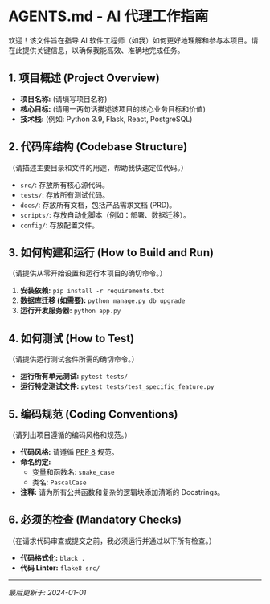 # AGENTS.md - AI 代理工作指南

欢迎！该文件旨在指导 AI 软件工程师（如我）如何更好地理解和参与本项目。请在此提供关键信息，以确保我能高效、准确地完成任务。

## 1. 项目概述 (Project Overview)

*   **项目名称:** (请填写项目名称)
*   **核心目标:** (请用一两句话描述该项目的核心业务目标和价值)
*   **技术栈:** (例如: Python 3.9, Flask, React, PostgreSQL)

## 2. 代码库结构 (Codebase Structure)

（请描述主要目录和文件的用途，帮助我快速定位代码。）

*   `src/`: 存放所有核心源代码。
*   `tests/`: 存放所有测试代码。
*   `docs/`: 存放所有文档，包括产品需求文档 (PRD)。
*   `scripts/`: 存放自动化脚本（例如：部署、数据迁移）。
*   `config/`: 存放配置文件。

## 3. 如何构建和运行 (How to Build and Run)

（请提供从零开始设置和运行本项目的确切命令。）

1.  **安装依赖:** `pip install -r requirements.txt`
2.  **数据库迁移 (如需要):** `python manage.py db upgrade`
3.  **运行开发服务器:** `python app.py`

## 4. 如何测试 (How to Test)

（请提供运行测试套件所需的确切命令。）

*   **运行所有单元测试:** `pytest tests/`
*   **运行特定测试文件:** `pytest tests/test_specific_feature.py`

## 5. 编码规范 (Coding Conventions)

（请列出项目遵循的编码风格和规范。）

*   **代码风格:** 请遵循 [PEP 8](https://www.python.org/dev/peps/pep-0008/) 规范。
*   **命名约定:**
    *   变量和函数名: `snake_case`
    *   类名: `PascalCase`
*   **注释:** 请为所有公共函数和复杂的逻辑块添加清晰的 Docstrings。

## 6. 必须的检查 (Mandatory Checks)

（在请求代码审查或提交之前，我必须运行并通过以下所有检查。）

*   **代码格式化:** `black .`
*   **代码 Linter:** `flake8 src/`

---
*最后更新于: 2024-01-01*
